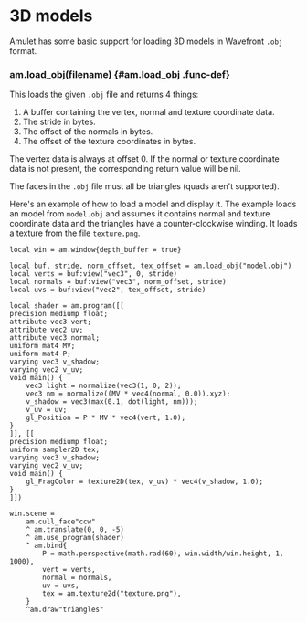 
# 3D models

Amulet has some basic support for loading 3D models in Wavefront `.obj` format.

### am.load_obj(filename) {#am.load_obj .func-def}

This loads the given `.obj` file and returns 4 things:

1. A buffer containing the vertex, normal and texture coordinate
   data.
2. The stride in bytes.
3. The offset of the normals in bytes.
4. The offset of the texture coordinates in bytes.

The vertex data is always at offset 0. If the normal or texture coordinate data
is not present, the corresponding return value will be nil.

The faces in the `.obj` file must all be triangles (quads aren't supported).

Here's an example of how to load a model and display it. The example
loads an model from `model.obj` and assumes it contains normal
and texture coordinate data and the triangles have a counter-clockwise
winding. It loads a texture from the file `texture.png`.

~~~ {.lua}
local win = am.window{depth_buffer = true}

local buf, stride, norm_offset, tex_offset = am.load_obj("model.obj")
local verts = buf:view("vec3", 0, stride)
local normals = buf:view("vec3", norm_offset, stride)
local uvs = buf:view("vec2", tex_offset, stride)
    
local shader = am.program([[
precision mediump float;
attribute vec3 vert;
attribute vec2 uv;
attribute vec3 normal;
uniform mat4 MV;
uniform mat4 P;
varying vec3 v_shadow;
varying vec2 v_uv;
void main() {
    vec3 light = normalize(vec3(1, 0, 2));
    vec3 nm = normalize((MV * vec4(normal, 0.0)).xyz);
    v_shadow = vec3(max(0.1, dot(light, nm)));
    v_uv = uv;
    gl_Position = P * MV * vec4(vert, 1.0);
}
]], [[
precision mediump float;
uniform sampler2D tex;
varying vec3 v_shadow;
varying vec2 v_uv;
void main() {
    gl_FragColor = texture2D(tex, v_uv) * vec4(v_shadow, 1.0);
}
]])

win.scene =
    am.cull_face"ccw"
    ^ am.translate(0, 0, -5)
    ^ am.use_program(shader)
    ^ am.bind{
        P = math.perspective(math.rad(60), win.width/win.height, 1, 1000),
        vert = verts,
        normal = normals,
        uv = uvs,
        tex = am.texture2d("texture.png"),
    }
    ^am.draw"triangles"
~~~
